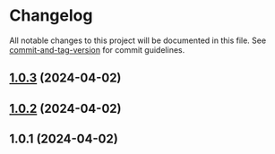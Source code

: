 # Changelog

All notable changes to this project will be documented in this file. See [commit-and-tag-version](https://github.com/absolute-version/commit-and-tag-version) for commit guidelines.

## [1.0.3](https://github.com/METR1CKA/sda-practica-droplets/compare/v1.0.2...v1.0.3) (2024-04-02)

## [1.0.2](https://github.com/METR1CKA/sda-practica-droplets/compare/v1.0.1...v1.0.2) (2024-04-02)

## 1.0.1 (2024-04-02)
